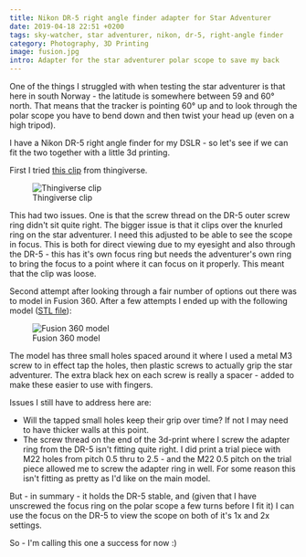 ```yaml
---
title: Nikon DR-5 right angle finder adapter for Star Adventurer
date: 2019-04-18 22:51 +0200
tags: sky-watcher, star adventurer, nikon, dr-5, right-angle finder
category: Photography, 3D Printing
image: fusion.jpg
intro: Adapter for the star adventurer polar scope to save my back
---
```


One of the things I struggled with when testing the star adventurer is that here in south Norway - the latitude is somewhere between 59 and 60&deg; north. That means that the tracker is pointing 60&deg; up and to look through the polar scope you have to bend down and then twist your head up (even on a high tripod).

I have a Nikon DR-5 right angle finder for my DSLR - so let's see if we can fit the two together with a little 3d printing.

First I tried [this clip](https://www.thingiverse.com/thing:2762334) from thingiverse.

<figure class="figure w-100 text-center">
    <img class="figure-img img-fluid rounded" src="/images/posts/2019/04/thingiverse.jpg" title="Thingiverse clip" alt="Thingiverse clip"/>
    <figcaption class="figure-caption">Thingiverse clip</figcaption>
</figure>

This had two issues. One is that the screw thread on the DR-5 outer screw ring didn't sit quite right. The bigger issue is that it clips over the knurled ring on the star adventurer. I need this adjusted to be able to see the scope in focus. This is both for direct viewing due to my eyesight and also through the DR-5 - this has it's own focus ring but needs the adventurer's own ring to bring the focus to a point where it can focus on it properly. This meant that the clip was loose.

Second attempt after looking through a fair number of options out there was to model in Fusion 360. After a few attempts I ended up with the following model ([STL file](NikonStarAdventurer.stl)):

<figure class="figure w-100 text-center">
    <img class="figure-img img-fluid rounded" src="/images/posts/2019/04/fusion.jpg" title="Fusion 360 model" alt="Fusion 360 model"/>
    <figcaption class="figure-caption">Fusion 360 model</figcaption>
</figure>

The model has three small holes spaced around it where I used a metal M3 screw to in effect tap the holes, then plastic screws to actually grip the star adventurer. The extra black hex on each screw is really a spacer - added to make these easier to use with fingers.

Issues I still have to address here are:

- Will the tapped small holes keep their grip over time? If not I may need to have thicker walls at this point.
- The screw thread on the end of the 3d-print where I screw the adapter ring from the DR-5 isn't fitting quite right. I did print a trial piece with M22 holes from pitch 0.5 thru to 2.5 - and the M22 0.5 pitch on the trial piece allowed me to screw the adapter ring in well. For some reason this isn't fitting as pretty as I'd like on the main model.

But - in summary - it holds the DR-5 stable, and (given that I have unscrewed the focus ring on the polar scope a few turns before I fit it) I can use the focus on the DR-5 to view the scope on both of it's 1x and 2x settings.

So - I'm calling this one a success for now :)
